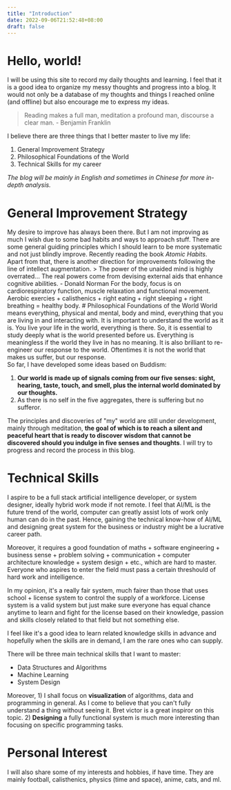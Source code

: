 ```yaml
---
title: "Introduction"
date: 2022-09-06T21:52:48+08:00
draft: false
---
```


# Hello, world! 

I will be using this site to record my daily thoughts and learning. I feel that it is a good idea to organize my messy thoughts and progress into a blog. It would not only be a database of my thoughts and things I reached online (and offline) but also encourage me to express my ideas. 
>Reading makes a full man, meditation a profound man, discourse a clear man. - Benjamin Franklin

I believe there are three things that I better master to live my life:

1. General Improvement Strategy
2. Philosophical Foundations of the World
3. Technical Skills for my career

*The blog will be mainly in English and sometimes in Chinese for more in-depth analysis.*

# General Improvement Strategy

My desire to improve has always been there. But I am not improving as much I wish due to some bad habits and ways to approach stuff.  There are some general guiding principles which I should learn to be more systematic and not just blindly improve.  Recently reading the book *Atomic Habits*.  Apart from that, there is another direction for improvements following the line of intellect augmentation.  > The power of the unaided mind is highly overrated... The real powers come from devising external aids that enhance cognitive abilities. - Donald Norman For the body, focus is on cardiorespiratory function, muscle relaxation and functional movement. Aerobic exercies + calisthenics + right eating + right sleeping + right breathing = healthy body.  # Philosophical Foundations of the World World means everything, physical and mental, body and mind, everything that you are living in and interacting with.  It is important to understand the world as it is. You live your life in the world, everything is there. So, it is essential to study deeply what is the world presented before us. Everything is meaningless if the world they live in has no meaning.  It is also brilliant to re-engineer our response to the world. Oftentimes it is not the world that makes us suffer, but our response.  
So far, I have developed some ideas based on Buddism:
1. **Our world is made up of signals coming from our five senses: sight, hearing, taste, touch, and smell, plus the internal world dominated by our thoughts.**
2. As there is no self in the five aggregates, there is suffering but no sufferor. 

The principles and discoveries of "my" world are still under development, mainly through meditation, **the goal of which is to reach a silent and peaceful heart that is ready to discover wisdom that cannot be discovered should you indulge in five senses and thoughts**. I will try to progress and record the process in this blog. 

# Technical Skills

I aspire to be a full stack artificial intelligence developer, or system designer, ideally hybrid work mode if not remote. I feel that AI/ML is the future trend of the world, computer can greatly assist lots of work only human can do in the past. Hence, gaining the technical know-how of AI/ML and designing great system for the business or industry might be a lucrative career path. 

Moreover, it requires a good foundation of maths + software engineering + business sense + problem solving + communication + computer architecture knowledge + system design + etc., which are hard to master. Everyone who aspires to enter the field must pass a certain threshould of hard work and intelligence. 

In my opinion, it's a really fair system, much fairer than those that uses school + license system to control the supply of a workforce. License system is a valid system but just make sure everyone has equal chance anytime to learn and fight for the license based on their knowledge, passion and skills closely related to that field but not something else.

I feel like it's a good idea to learn related knowledge skills in advance and hopefully when the skills are in demand, I am the rare ones who can supply. 

There will be three main technical skills that I want to master:

- Data Structures and Algorithms
- Machine Learning
- System Design

Moreover, 1) I shall focus on **visualization** of algorithms, data and programming in general. As I come to believe that you can't fully understand a thing without seeing it. Bret victor is a great inspiror on this topic. 2) **Designing** a fully functional system is much more interesting than focusing on specific programming tasks. 

# Personal Interest

I will also share some of my interests and hobbies, if have time. They are mainly football, calisthenics, physics (time and space), anime, cats, and ml.
